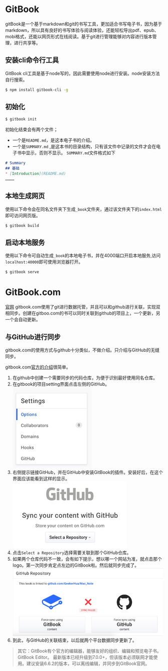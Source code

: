 # GitBook
gitBook是一个基于markdown和git的书写工具，更加适合书写电子书，因为基于markdown，所以具有良好的书写体验与阅读体验，还能轻松导出pdf、epub、mobi格式，还能以网页形式在线阅读。基于git进行管理能够对内容进行版本管理，进行共享等。

## 安装cli命令行工具
GitBook cli工具是基于node写的，因此需要使用node进行安装。node安装方法自行搜索。
```bash
$ npm install gitbook-cli -g
```

## 初始化
```bash
$ gitbook init
```
初始化结束会有两个文件；
- 一个是`README.md`，是这本电子书的介绍。
- 一个是`SUMMARY.md` ,是这本书的目录结构，只有该文件中记录的文件才会在电子书中显示，否则不显示。
`SUMMARY.md`文件格式如下

```markdown
# Summary
## 基础
* [Introduction](README.md)
…………
```

## 本地生成网页
使用以下命令会在同名文件夹下生成`_book`文件夹，通过该文件夹下的`index.html`即可访问网页版。
```bash
$ gitbook build
```


## 启动本地服务
使用以下命令可自动生成`_book`的本地电子书，并在4000端口开启本地服务,访问`localhost:40000`即可使用浏览器打开。
```bash
$ gitbook serve
```

# GitBook.com
[官网](https://www.gitbook.com)
gitbook.com使用了git进行数据托管，并且可以和github进行关联，实现双相同步。创建在gitboo.com的书可以同时关联到github的项目上，一个更新，另一个会自动更新。

## 与GitHub进行同步
gitbook.com的使用方式与github十分类似，不做介绍。只介绍与GitHub的无缝同步。

gitbook.com[官方的介绍](https://help.gitbook.com/github/can-i-host-on-github.html)很简单。

1. 在github中创建一个需要同步的代码仓库，为便于识别最好使用同名仓库。
2. 在gitbook的项目setting界面点击左侧的GitHub。
    ![](/assets/QQ20170209-125320.jpg)
3. 右侧提示链接GitHub，并在GitHub中安装GitBook的插件。安装好后，在这个界面应该能看到这样的显示。
![](/assets/Sync-GitHub.jpg)
4. 点击`Select a Repository`选择需要关联到那个GitHub仓库。
5. 如果两个仓库代码不一致，会有如下提示，想以哪一个网站为准，就点击那个logo。第一次同步肯定点左边的GitBook啦。然后就同步完成了。
![](/assets/QQ20170209-125338.jpg)
6. 到此，与GitHub的关联结束，以后就两个平台数据同步更新了。

> 其它：GitBook有个官方的编辑器，能够友好的组织、编辑和预览电子书。GitBook Editor。
最新版本已经升级到7.0.0+，但该版本必须联网才能使用。建议安装6.6.2的版本，可以离线编辑，并同步到GitBook官网。

